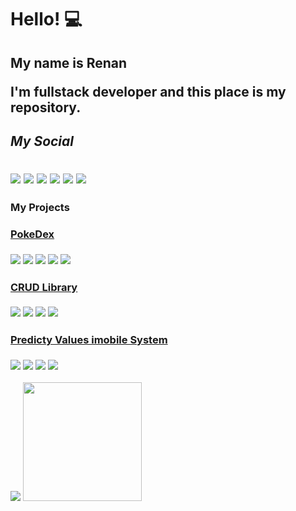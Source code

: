 # Hello! 💻
<div>
  <h2>My name is Renan</p>
  <p>I'm fullstack developer and this place is my repository.</p>
    <div>
    <h5>My Social</h5>
    <a href=""><img src="https://img.shields.io/badge/LinkedIn-0077B5?style=for-the-badge&logo=linkedin&logoColor=white"></a>
    <a href=""><img src="https://img.shields.io/badge/Reddit-FF4500?style=for-the-badge&logo=reddit&logoColor=white"></a>
    <a href=""><img src="https://img.shields.io/badge/Instagram-E4405F?style=for-the-badge&logo=instagram&logoColor=white"></a>
    <a href=""><img src="https://img.shields.io/badge/Facebook-1877F2?style=for-the-badge&logo=facebook&logoColor=white"></a>
    <a href=""><img src="https://img.shields.io/badge/Kaggle-20BEFF?style=for-the-badge&logo=Kaggle&logoColor=white"></a>
    <a href=""><img src="https://img.shields.io/badge/Spotify-1ED760?&style=for-the-badge&logo=spotify&logoColor=white"></a>
  </div>
</div>

<div>
  <h3>My Projects</p>
  <div>
    <div>
      <a href="">
        <h4>PokeDex</h4>
      </a>
      <img src="https://img.shields.io/badge/Vue%20js-35495E?style=for-the-badge&logo=vuedotjs&logoColor=4FC08D">
      <img src="https://img.shields.io/badge/JavaScript-323330?style=for-the-badge&logo=javascript&logoColor=F7DF1E"/>
      <img src="https://img.shields.io/badge/HTML5-E34F26?style=for-the-badge&logo=html5&logoColor=white"/>
      <img src="https://img.shields.io/badge/CSS3-1572B6?style=for-the-badge&logo=css3&logoColor=white">
      <img src="https://img.shields.io/badge/Bulma-00D1B2?style=for-the-badge&logo=Bulma&logoColor=white">
    </div>
    <div>
      <a href="https://github.com/RFreitasAnjos/Crud-TodoList">
        <h4>CRUD Library</h4>
      </a>
      <img src="https://img.shields.io/badge/Angular-DD0031?style=for-the-badge&logo=angular&logoColor=white">
      <img src="https://img.shields.io/badge/TypeScript-007ACC?style=for-the-badge&logo=typescript&logoColor=white"/>
      <img src="https://img.shields.io/badge/Spring_Boot-6DB33F?style=for-the-badge&logo=spring-boot&logoColor=white">
      <img src="https://img.shields.io/badge/Bootstrap-563D7C?style=for-the-badge&logo=bootstrap&logoColor=white">
    </div>
    <div>
      <a href="">
        <h4>Predicty Values imobile System</h4>  
      </a>
      <img src="https://img.shields.io/badge/PyTorch-EE4C2C?style=for-the-badge&logo=pytorch&logoColor=white">
      <img src="https://img.shields.io/badge/Python-FFD43B?style=for-the-badge&logo=python&logoColor=blue">
      <img src="https://img.shields.io/badge/Pandas-2C2D72?style=for-the-badge&logo=pandas&logoColor=white">
      <img src="https://img.shields.io/badge/Numpy-777BB4?style=for-the-badge&logo=numpy&logoColor=white">
    </div>
  </div>
</div>
<div>
  <div>
    <img height="full" src="https://github-readme-stats.vercel.app/api?username=RFreitasAnjos&show_icons=true&theme=dark&include_all_commits=true&count_private=true"/>
    <img height="190px" src="https://github-readme-stats.vercel.app/api/top-langs/?username=RFreitasAnjos&layout=compact&langs_count=7&theme=dark"/>  
  </div>
  
  
  
<!-- <img height="full" src="https://github-readme-stats.vercel.app/api/pin/?username=RFreitasAnjos&repo=RFreitasAnjos&theme=dark" /> -->
</div>
